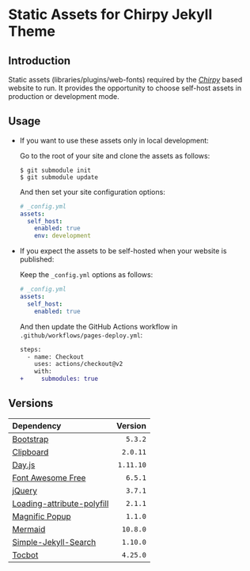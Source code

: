 # Static Assets for Chirpy Jekyll Theme

## Introduction

Static assets (libraries/plugins/web-fonts) required by the [_Chirpy_][chirpy] based website to run. It provides the opportunity to choose self-host assets in production or development mode.

## Usage

- If you want to use these assets only in local development:

  Go to the root of your site and clone the assets as follows:

  ```console
  $ git submodule init
  $ git submodule update
  ```

  And then set your site configuration options:

  ```yml
  # _config.yml
  assets:
    self_host:
      enabled: true
      env: development
  ```

- If you expect the assets to be self-hosted when your website is published:

  Keep the `_config.yml` options as follows:

  ```yml
  # _config.yml
  assets:
    self_host:
      enabled: true
  ```

  And then update the GitHub Actions workflow in `.github/workflows/pages-deploy.yml`:

  ```diff
  steps:
    - name: Checkout
      uses: actions/checkout@v2
      with:
  +     submodules: true
  ```

## Versions

| Dependency                                               |   Version |
| :------------------------------------------------------- | --------: |
| [Bootstrap][bootstrap]                                   |   `5.3.2` |
| [Clipboard][clipboard]                                   |  `2.0.11` |
| [Day.js][dayjs]                                          | `1.11.10` |
| [Font Awesome Free][fontawesome]                         |   `6.5.1` |
| [jQuery][jquery]                                         |   `3.7.1` |
| [Loading-attribute-polyfill][loading-attribute-polyfill] |   `2.1.1` |
| [Magnific Popup][magnific-popup]                         |   `1.1.0` |
| [Mermaid][mermaid]                                       |  `10.8.0` |
| [Simple-Jekyll-Search][simple-jekyll-search]             |  `1.10.0` |
| [Tocbot][tocbot]                                         |  `4.25.0` |

[chirpy]: https://github.com/cotes2020/jekyll-theme-chirpy

<!-- deps -->

[bootstrap]: https://www.jsdelivr.com/package/npm/bootstrap
[clipboard]: https://www.jsdelivr.com/package/npm/clipboard
[dayjs]: https://www.jsdelivr.com/package/npm/dayjs
[fontawesome]: https://fontawesome.com/download
[jquery]: https://www.jsdelivr.com/package/npm/jquery
[loading-attribute-polyfill]: https://www.jsdelivr.com/package/npm/loading-attribute-polyfill
[magnific-popup]: https://www.jsdelivr.com/package/npm/magnific-popup
[mermaid]: https://www.jsdelivr.com/package/npm/mermaid
[simple-jekyll-search]: https://www.jsdelivr.com/package/npm/simple-jekyll-search
[tocbot]: https://www.jsdelivr.com/package/npm/tocbot
